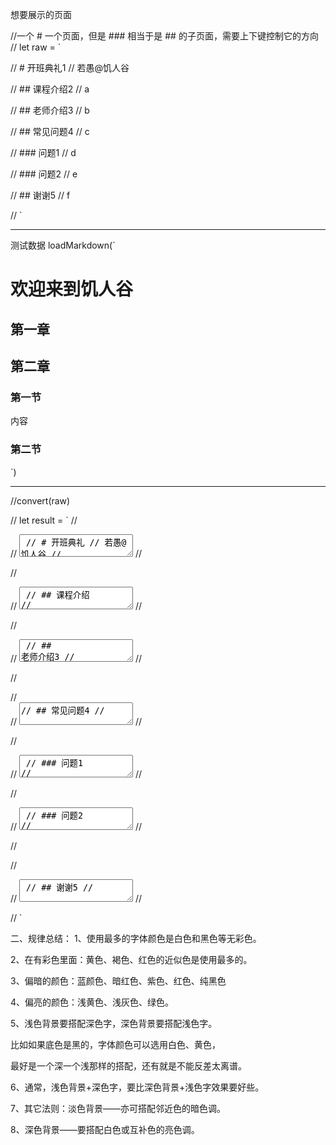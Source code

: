想要展示的页面

//一个 # 一个页面，但是 ### 相当于是 ## 的子页面，需要上下键控制它的方向
// let raw = `

// # 开班典礼1
// 若愚@饥人谷

// ## 课程介绍2
// a

// ## 老师介绍3
// b

// ## 常见问题4
// c

// ### 问题1
// d

// ### 问题2
// e

// ## 谢谢5
// f

// `

----------------------------------

测试数据
loadMarkdown(`

# 欢迎来到饥人谷
## 第一章

## 第二章

### 第一节
内容

### 第二节
`)

-----------------------------------------------

//convert(raw)


// let result = `
// <section data-markdown>
// <textarea data-template>
// # 开班典礼
// 若愚@饥人谷
// </textarea>
// </section>

// <section data-markdown>
// <textarea data-template>
// ## 课程介绍
// </textarea>
// </section>

// <section data-markdown>
// <textarea data-template>
// ## 老师介绍3
// </textarea>
// </section>


// <section>
// <section data-markdown>
// <textarea data-template>
// ## 常见问题4
// </textarea>
// </section>

// <section data-markdown>
// <textarea data-template>
// ### 问题1
// </textarea>
// </section>

// <section data-markdown>
// <textarea data-template>
// ### 问题2
// </textarea>
// </section>

// </section>

// <section data-markdown>
// <textarea data-template>
// ## 谢谢5
// </textarea>
// </section>




// `




二、规律总结：
1、使用最多的字体颜色是白色和黑色等无彩色。

2、在有彩色里面：黄色、褐色、红色的近似色是使用最多的。

3、偏暗的颜色：蓝颜色、暗红色、紫色、红色、纯黑色

4、偏亮的颜色：浅黄色、浅灰色、绿色。

5、浅色背景要搭配深色字，深色背景要搭配浅色字。

比如如果底色是黑的，字体颜色可以选用白色、黄色，

最好是一个深一个浅那样的搭配，还有就是不能反差太离谱。

6、通常，浅色背景+深色字，要比深色背景+浅色字效果要好些。

7、其它法则：淡色背景——亦可搭配邻近色的暗色调。

8、深色背景——要搭配白色或互补色的亮色调。